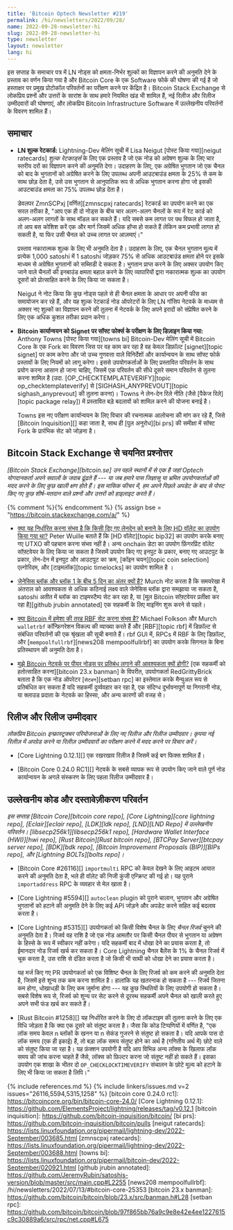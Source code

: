 ```yaml
---
title: 'Bitcoin Optech Newsletter #219'
permalink: /hi/newsletters/2022/09/28/
name: 2022-09-28-newsletter-hi
slug: 2022-09-28-newsletter-hi
type: newsletter
layout: newsletter
lang: hi
---
```

इस सप्ताह के समाचार पत्र में LN नोड्स को क्षमता-निर्भर शुल्कों का विज्ञापन करने की अनुमति देने के प्रस्ताव का
वर्णन किया गया है और Bitcoin Core के एक Software फोर्क की घोषणा की गई है जो हस्ताक्षर पर प्रमुख
प्रोटोकॉल परिवर्तनों का परीक्षण करने पर केंद्रित है। Bitcoin Stack Exchange से लोकप्रिय प्रश्नों और उत्तरों के
सारांश के साथ हमारे नियमित खंड भी शामिल हैं, नई रिलीज और रिलीज उम्मीदवारों की घोषणाएं, और लोकप्रिय
Bitcoin Infrastructure Software में उल्लेखनीय परिवर्तनों के विवरण शामिल हैं।

## समाचार

- **LN शुल्क रेटकार्ड:** Lightning-Dev मेलिंग सूची में Lisa Neigut [पोस्ट किया गया][neigut ratecards]
  *शुल्क रेटकार्ड्स* के लिए एक प्रस्ताव है जो एक नोड को अग्रेषण शुल्क के लिए चार स्तरीय दरों का विज्ञापन करने की
  अनुमति देगा। उदाहरण के लिए, एक अग्रेषित भुगतान जो एक चैनल को बाद के भुगतानों को अग्रेषित करने के लिए उपलब्ध
  अपनी आउटबाउंड क्षमता के 25% से कम के साथ छोड़ देता है, उसे उस भुगतान से आनुपातिक रूप से अधिक
  भुगतान करना होगा जो इसकी आउटबाउंड क्षमता का 75% उपलब्ध छोड़ देता है।

    डेवलपर ZmnSCPxj [वर्णित][zmnscpxj ratecards] रेटकार्ड का उपयोग करने का एक सरल तरीका है,
    "आप एक ही दो नोड्स के बीच चार अलग-अलग चैनलों के रूप में रेट कार्ड को अलग-अलग लागतों के साथ
    मॉडल कर सकते हैं। यदि सबसे कम लागत पर पथ विफल हो जाता है, तो आप बस कोशिश करें एक और
    मार्ग जिसमें अधिक हॉप्स हो सकते हैं लेकिन कम प्रभावी लागत हो सकती है, या फिर उसी चैनल को
    उच्च लागत पर आज़माएं।"

    प्रस्ताव नकारात्मक शुल्क के लिए भी अनुमति देता है। उदाहरण के लिए, एक चैनल भुगतान मूल्य
    में प्रत्येक 1,000 satoshi में 1 satoshi जोड़कर 75% से अधिक आउटबाउंड क्षमता होने पर
    इसके माध्यम से अग्रेषित भुगतानों को सब्सिडी दे सकता है। भुगतान प्राप्त करने के लिए अक्सर उपयोग किए
    जाने वाले चैनलों की इनबाउंड क्षमता बहाल करने के लिए व्यापारियों द्वारा नकारात्मक शुल्क का उपयोग
    दूसरों को प्रोत्साहित करने के लिए किया जा सकता है।

    Neigut ने नोट किया कि कुछ नोड्स पहले से ही चैनल क्षमता के आधार पर अपनी फीस का
    समायोजन कर रहे हैं, और यह शुल्क रेटकार्ड नोड ऑपरेटरों के लिए LN गॉसिप नेटवर्क के
    माध्यम से अक्सर नए शुल्कों का विज्ञापन करने की तुलना में नेटवर्क के लिए अपने इरादों को
    संप्रेषित करने के लिए एक अधिक कुशल तरीका प्रदान करेगा।

- **Bitcoin कार्यान्वयन को Signet पर सॉफ्ट फोर्क्स के परीक्षण के लिए डिज़ाइन किया गया:**
  Anthony Towns [पोस्ट किया गया][towns bi] Bitcoin-Dev मेलिंग सूची में Bitcoin Core के एक
  Fork का विवरण जिस पर वह काम कर रहा है वह केवल डिफ़ॉल्ट [signet][topic signet] पर काम करेगा
  और जो उच्च गुणवत्ता वाले विनिर्देशों और कार्यान्वयन के साथ सॉफ्ट फोर्क प्रस्तावों के लिए नियमों को लागू
  करेगा। इससे उपयोगकर्ताओं के लिए प्रस्तावित परिवर्तन के साथ प्रयोग करना आसान हो जाना चाहिए, जिसमें एक
  परिवर्तन की सीधे दूसरे समान परिवर्तन से तुलना करना शामिल है (उदा. [OP_CHECKTEMPLATEVERIFY][topic op_checktemplateverify]
  से [SIGHASH_ANYPREVOUT][topic sighash_anyprevout] की तुलना करना)।
  Towns ने लेन-देन रिले नीति (जैसे [पैकेज रिले][topic package relay]) में प्रस्तावित बड़े बदलावों
  को शामिल करने की योजना बनाई है।

    Towns इस नए परीक्षण कार्यान्वयन के लिए विचार की रचनात्मक आलोचना की मांग कर रहे हैं, जिसे
    [Bitcoin Inquisition][] कहा जाता है, साथ ही [पुल अनुरोध][bi prs] की समीक्षा में
    सॉफ्ट Fork के प्रारंभिक सेट को जोड़ना है।

## Bitcoin Stack Exchange से चयनित प्रश्नोत्तर

*[Bitcoin Stack Exchange][bitcoin.se] उन पहले स्थानों में से एक है जहां Optech योगदानकर्ता
अपने सवालों के जवाब ढूंढते हैं --- या जब हमारे पास जिज्ञासु या भ्रमित उपयोगकर्ताओं की मदद करने के लिए कुछ
खाली क्षण होते हैं। इस मासिक फीचर में, हम अपने पिछले अपडेट के बाद से पोस्ट किए गए कुछ शीर्ष-मतदान वाले
प्रश्नों और उत्तरों को हाइलाइट करते हैं।*

{% comment %}<!-- https://bitcoin.stackexchange.com/search?tab=votes&q=created%3a1m..%20is%3aanswer -->{% endcomment %}
{% assign bse = "https://bitcoin.stackexchange.com/a/" %}

- [<!--is-it-possible-to-determine-whether-an-hd-wallet-was-used-to-create-a-given-transaction--> क्या यह निर्धारित करना संभव है कि किसी दिए गए लेनदेन को बनाने के लिए HD वॉलेट का उपयोग किया गया था?]({{bse}}115311)
  Peter Wuille बताते हैं कि [HD वॉलेट][topic bip32] का उपयोग करके बनाए गए UTXO की पहचान करना संभव नहीं है। 
  अन्य onchain डेटा का उपयोग फ़िंगरप्रिंट वॉलेट सॉफ़्टवेयर के लिए किया जा सकता है जिसमें उपयोग किए गए इनपुट
  के प्रकार, बनाए गए आउटपुट के प्रकार, लेन-देन में इनपुट और आउटपुट का क्रम, [कॉइन चयन][topic coin selection]
  एल्गोरिदम, और [टाइमलॉक][topic timelocks] का उपयोग शामिल है ।

- [<!--why-is-there-a-5-day-gap-between-the-genesis-block-and-block-1--> जेनेसिस ब्लॉक और ब्लॉक 1 के बीच 5 दिन का अंतर क्यों है?]({{bse}}115344)
  Murch नोट करता है कि समयरेखा में अंतराल को आवश्यकता से अधिक कठिनाई लक्ष्य वाले जेनेसिस ब्लॉक द्वारा
  समझाया जा सकता है, satoshi अतीत में ब्लॉक का टाइमस्टैम्प सेट कर रहा है, या
  [मूल Bitcoin सॉफ़्टवेयर प्रतीक्षा कर रहा है][github jrubin annotated] एक सहकर्मी के लिए
  माइनिंग शुरू करने से पहले।

- [<!--is-it-possible-to-set-rbf-as-always-on-in-bitcoind--> क्या Bitcoin में हमेशा की तरह RBF सेट करना संभव है?]({{bse}}115360)
  Michael Folkson और Murch `walletrbf` कॉन्फ़िगरेशन विकल्प की व्याख्या
  करते हैं और [RBF][topic rbf] में डिफ़ॉल्ट से संबंधित परिवर्तनों की एक श्रृंखला की सूची बनाते हैं। rbf GUI में, RPCs में RBF के लिए डिफ़ॉल्ट, और [`mempoolfullrbf`][news208 mempoolfullrbf] का
  उपयोग करके सिगनल के बिना प्रतिस्थापन की अनुमति देता है।

- [<!--why-would-i-need-to-ban-peer-nodes-on-the-bitcoin-network--> मुझे Bitcoin नेटवर्क पर पीयर नोड्स पर प्रतिबंध लगाने की आवश्यकता क्यों होगी?]({{bse}}115183)
  [एक सहकर्मी को हतोत्साहित करना][bitcoin 23.x banman] के विपरीत, उपयोगकर्ता RedGrittyBrick बताता है कि एक
  नोड ऑपरेटर [`सेटबन`][setban rpc] का इस्तेमाल करके मैन्युअल रूप से प्रतिबंधित कर सकता हैं यदि सहकर्मी दुर्व्यवहार कर रहा है, एक संदिग्ध दुर्भावनापूर्ण या निगरानी नोड, या क्लाउड प्रदाता के नेटवर्क का हिस्सा, और अन्य कारणों की वजह से।

## रिलीज और रिलीज उम्मीदवार

*लोकप्रिय Bitcoin इन्फ्रास्ट्रक्चर परियोजनाओं के लिए नए रिलीज और रिलीज उम्मीदवार। कृपया नई रिलीज़ में
अपग्रेड करने या रिलीज़ उम्मीदवारों का परीक्षण करने में मदद करने पर विचार करें।*

- [Core Lightning 0.12.1][] एक रखरखाव रिलीज है जिसमें कई बग फिक्स शामिल हैं।

- [Bitcoin Core 0.24.0 RC1][] नेटवर्क के सबसे व्यापक रूप से उपयोग किए जाने वाले पूर्ण नोड कार्यान्वयन के अगले
  संस्करण के लिए पहला रिलीज उम्मीदवार है।

## उल्लेखनीय कोड और दस्तावेज़ीकरण परिवर्तन

*इस सप्ताह [Bitcoin Core][bitcoin core repo], [Core Lightning][core lightning repo],
[Eclair][eclair repo], [LDK][ldk repo], [LND][LND Repo] में उल्लेखनीय परिवर्तन।
[libsecp256k1][libsecp256k1 repo], [Hardware Wallet Interface (HWI)][hwi repo],
[Rust Bitcoin][Rust bitcoin repo], [BTCPay Server][btcpay server repo],
[BDK][bdk repo], [Bitcoin Improvement Proposals (BIP)][BIPs repo], और
[Lightning BOLTs][bolts repo]।*

- [Bitcoin Core #26116][] `importmulti` RPC को केवल देखने के लिए आइटम आयात करने की अनुमति
  देता है, भले ही वॉलेट की निजी कुंजी एन्क्रिप्ट की गई हो। यह पुराने `importaddress` RPC के व्यवहार से मेल खाता है।

- [Core Lightning #5594][] `autoclean` plugin को पुराने चालान, भुगतान और अग्रेषित भुगतानों को हटाने
  की अनुमति देने के लिए कई API जोड़ने और अपडेट करने सहित कई बदलाव करता है।

- [Core Lightning #5315][] उपयोगकर्ता को किसी विशेष चैनल के लिए *चैनल रिजर्व* चुनने की अनुमति देता है।
  रिजर्व वह राशि है जो एक नोड आमतौर पर किसी चैनल पीयर से भुगतान या अग्रेषण के हिस्से के रूप में स्वीकार नहीं करेगा।
  यदि सहकर्मी बाद में धोखा देने का प्रयास करता है, तो ईमानदार नोड रिजर्व खर्च कर सकता है। Core Lightning चैनल
  बैलेंस के 1% के चैनल रिजर्व में चूक करता है, उस राशि से दंडित करता है जो किसी भी साथी को धोखा देने का
  प्रयास करता है।

    यह मर्ज किए गए PR उपयोगकर्ता को एक विशिष्ट चैनल के लिए रिजर्व को कम करने की अनुमति
    देता है, जिसमें इसे शून्य तक कम करना शामिल है। हालांकि यह खतरनाक हो सकता है --- रिजर्व
    जितना कम होगा, धोखाधड़ी के लिए कम जुर्माना होगा --- यह कुछ स्थितियों के लिए उपयोगी हो सकता है।
    सबसे विशेष रूप से, रिजर्व को शून्य पर सेट करने से दूरस्थ सहकर्मी अपने चैनल को खाली
    करते हुए अपने सभी फंड खर्च कर सकते हैं।

- [Rust Bitcoin #1258][] यह निर्धारित करने के लिए दो लॉकटाइम की तुलना करने के लिए एक विधि जोड़ता है कि क्या एक दूसरे को
  संतुष्ट करता है। जैसा कि कोड टिप्पणियों में वर्णित है, "एक लॉक समय केवल n ब्लॉकों के खनन या n सेकंड
  गुजरने से संतुष्ट हो सकता है। यदि आपके पास दो लॉक समय (एक ही इकाई) हैं, तो बड़ा लॉक समय संतुष्ट
  होने का अर्थ है (गणितीय अर्थ में) छोटे वाले को संतुष्ट किया जा रहा है। यह फ़ंक्शन उपयोगी है यदि आप
  विभिन्न अन्य लॉक्स के खिलाफ लॉक समय की जांच करना चाहते हैं जैसे, लॉक्स को फ़िल्टर करना जो संतुष्ट नहीं
  हो सकते हैं। इसका उपयोग एक शाखा के भीतर दो `OP_CHECKLOCKTIMEVERIFY` संचालन के छोटे मूल्य को
  हटाने के लिए भी किया जा सकता है लिपि।"

{% include references.md %}
{% include linkers/issues.md v=2 issues="26116,5594,5315,1258" %}
[bitcoin core 0.24.0 rc1]: https://bitcoincore.org/bin/bitcoin-core-24.0/
[Core Lightning 0.12.1]: https://github.com/ElementsProject/lightning/releases/tag/v0.12.1
[bitcoin inquisition]: https://github.com/bitcoin-inquisition/bitcoin/
[bi prs]: https://github.com/bitcoin-inquisition/bitcoin/pulls
[neigut ratecards]: https://lists.linuxfoundation.org/pipermail/lightning-dev/2022-September/003685.html
[zmnscpxj ratecards]: https://lists.linuxfoundation.org/pipermail/lightning-dev/2022-September/003688.html
[towns bi]: https://lists.linuxfoundation.org/pipermail/bitcoin-dev/2022-September/020921.html
[github jrubin annotated]: https://github.com/JeremyRubin/satoshis-version/blob/master/src/main.cpp#L2255
[news208 mempoolfullrbf]: /hi/newsletters/2022/07/13/#bitcoin-core-25353
[bitcoin 23.x banman]: https://github.com/bitcoin/bitcoin/blob/23.x/src/banman.h#L28
[setban rpc]: https://github.com/bitcoin/bitcoin/blob/97f865bb76a9c9e8e42e4ee1227615c9c30889a6/src/rpc/net.cpp#L675